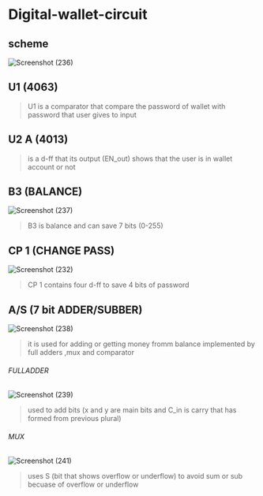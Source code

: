 # Digital-wallet-circuit

## scheme
![Screenshot (236)](https://user-images.githubusercontent.com/108394058/222352602-60d8de45-d5f6-41b6-8ee4-b7e52b375be1.png)
## U1 (4063)
> U1 is a comparator that compare the password of wallet with password that user gives to input
## U2 A (4013)
> is a d-ff that its output (EN_out) shows that the user is in wallet account or not
## B3 (BALANCE)
![Screenshot (237)](https://user-images.githubusercontent.com/108394058/222353114-b71815d9-7b21-4f7f-a7cc-07b9dd294cc4.png)
> B3 is balance and can save 7 bits (0-255)
## CP 1 (CHANGE PASS)
![Screenshot (232)](https://user-images.githubusercontent.com/108394058/222350771-caa5af03-8895-4b38-a3fb-eadb5f5cac98.png)
> CP 1 contains four d-ff to save 4 bits of password
## A/S (7 bit ADDER/SUBBER)
![Screenshot (238)](https://user-images.githubusercontent.com/108394058/222355157-8babd91c-6ac4-451d-9251-9becbc5ea692.png)
> it is used for adding or getting money fromm balance implemented by full adders ,mux and comparator
###### FULLADDER
![Screenshot (239)](https://user-images.githubusercontent.com/108394058/222356019-95c54df0-c44c-4263-972b-4a1e68e17c88.png)
> used to add bits (x and y are main bits and C_in is carry that has formed from previous plural)

###### MUX
![Screenshot (241)](https://user-images.githubusercontent.com/108394058/222357437-be22e928-b6bc-42fe-82da-3bf72ba95a38.png)
> uses S (bit that shows overflow or underflow) to avoid sum or sub becuase of overflow or underflow
